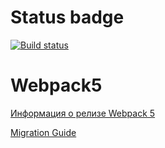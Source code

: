 # Status badge

[![Build status](https://ci.appveyor.com/api/projects/status/6bp113uodhfifjtu/branch/master?svg=true)](https://ci.appveyor.com/project/AlexeyKur/ahj-code/branch/master)

# Webpack5

[Информация о релизе Webpack 5](https://webpack.js.org/blog/2020-10-10-webpack-5-release/)

[Migration Guide](https://webpack.js.org/migrate/5/)
